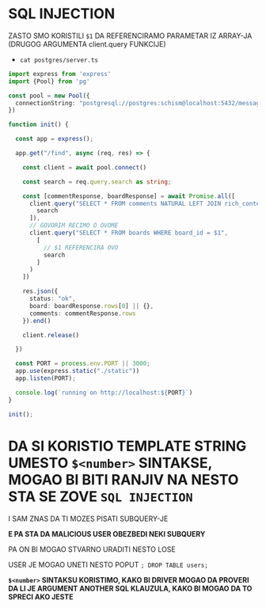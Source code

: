 # SQL INJECTION

ZASTO SMO KORISTILI `$1` DA REFERENCIRAMO PARAMETAR IZ ARRAY-JA (DRUGOG ARGUMENTA client.query FUNKCIJE)

- `cat postgres/server.ts`

```ts
import express from 'express'
import {Pool} from 'pg'

const pool = new Pool({
  connectionString: "postgresql://postgres:schism@localhost:5432/message_boards"
})

function init() {

  const app = express();

  app.get("/find", async (req, res) => {

    const client = await pool.connect()

    const search = req.query.search as string;

    const [commentResponse, boardResponse] = await Promise.all([
      client.query("SELECT * FROM comments NATURAL LEFT JOIN rich_content WHERE board_id=$1", [
        search
      ]),
      // GOVORIM RECIMO O OVOME
      client.query("SELECT * FROM boards WHERE board_id = $1", 
        [
          // $1 REFERENCIRA OVO
          search
        ]
      )
    ])

    res.json({
      status: "ok",
      board: boardResponse.rows[0] || {},
      comments: commentResponse.rows
    }).end()

    client.release()

  })

  const PORT = process.env.PORT || 3000;
  app.use(express.static("./static"))
  app.listen(PORT);

  console.log(`running on http://localhost:${PORT}`)
}

init();
```

# DA SI KORISTIO TEMPLATE STRING UMESTO `$<number>` SINTAKSE, MOGAO BI BITI RANJIV NA NESTO STA SE ZOVE `SQL INJECTION`

I SAM ZNAS DA TI MOZES PISATI SUBQUERY-JE

**E PA STA DA MALICIOUS USER OBEZBEDI NEKI SUBQUERY**

PA ON BI MOGAO STVARNO URADITI NESTO LOSE

USER JE MOGAO UNETI NESTO POPUT `; DROP TABLE users;`

**`$<number>` SINTAKSU KORISTIMO, KAKO BI DRIVER MOGAO DA PROVERI DA LI JE ARGUMENT ANOTHER SQL KLAUZULA, KAKO BI MOGAO DA TO SPRECI AKO JESTE**



